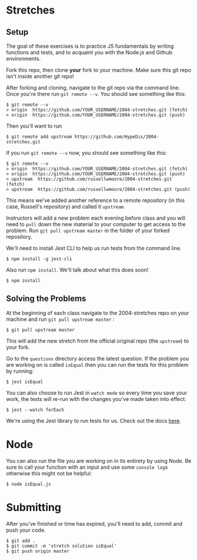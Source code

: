 # Stretches

## Setup

The goal of these exercises is to practice JS fundamentals by writing functions and tests, and to acquaint you with the Node.js and Github environments.

Fork this repo, then clone **your** fork to your machine. Make sure this git repo isn't inside another git repo!

After forking and cloning, navigate to the git repo via the command line. Once you're there run `git remote --v`. You should see something like this:

```
$ git remote --v
> origin  https://github.com/YOUR_USERNAME/2004-stretches.git (fetch)
> origin  https://github.com/YOUR_USERNAME/2004-stretches.git (push)
```

Then you'll want to run

```
$ git remote add upstream https://github.com/HypeDis/2004-stretches.git
```

If you run `git remote --v` now, you should see something like this:

```
$ git remote --v
> origin  https://github.com/YOUR_USERNAME/2004-stretches.git (fetch)
> origin  https://github.com/YOUR_USERNAME/2004-stretches.git (push)
> upstream  https://github.com/russellwmoore/2004-stretches.git (fetch)
> upstream  https://github.com/russellwmoore/2004-stretches.git (push)
```

This means we've added another reference to a remote repository (in this case, Russell's repository) and called it `upstream`.

Instructors will add a new problem each evening before class and you will need to `pull` down the new material to your computer to get access to the problem. Run `git pull upstream master` in the folder of your forked repository.

We'll need to install Jest CLI to help us run tests from the command line.

```
$ npm install -g jest-cli
```

Also run `npm install`. We'll talk about what this does soon!

```
$ npm install
```

## Solving the Problems

At the beginning of each class navigate to the 2004-stretches repo on your machine and run `git pull upstream master` :

```
$ git pull upstream master
```

This will add the new stretch from the official original repo (the `upstream`) to your fork.

Go to the `questions` directory access the latest question. If the problem you are working on is called `isEqual` then you can run the tests for this problem by running:

```
$ jest isEqual
```

You can also choose to run Jest in `watch mode` so every time you save your work, the tests will re-run with the changes you've made taken into effect:

```
$ jest --watch forEach
```

We're using the Jest library to run tests for us. Check out the docs [here](https://jestjs.io/docs).

# Node

You can also run the file you are working on in its entirety by using Node. Be sure to call your function with an input and use some `console log`s otherwise this might not be helpful:

```
$ node isEqual.js
```

# Submitting

After you've finished or time has expired, you'll need to add, commit and push your code.

```
$ git add .
$ git commit -m 'stretch solution isEqual'
$ git push origin master
```
